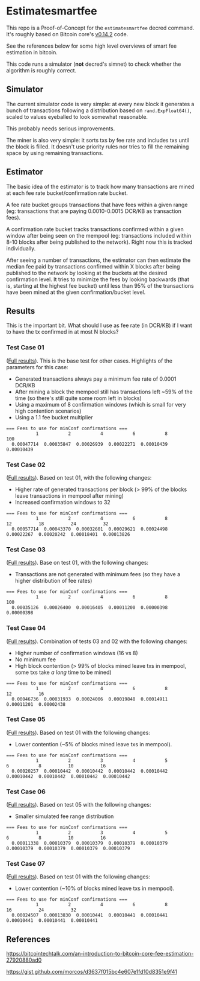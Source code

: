 # Estimatesmartfee

This repo is a Proof-of-Concept for the `estimatesmartfee` decred command. It's roughly based on Bitcoin core's [v0.14.2](https://github.com/bitcoin/bitcoin/blob/v0.14.2/src/policy/fees.cpp) code.

See the references below for some high level overviews of smart fee estimation in bitcoin.

This code runs a simulator (**not** decred's simnet) to check whether the algorithm is roughly correct.

## Simulator

The current simulator code is very simple: at every new block it generates a bunch of transactions following a distribution based on `rand.ExpFloat64()`, scaled to values eyeballed to look somewhat reasonable.

This probably needs serious improvements.

The miner is also very simple: it sorts txs by fee rate and includes txs until the block is filled. It doesn't use priority rules nor tries to fill the remaining space by using remaining transactions.

## Estimator

The basic idea of the estimator is to track how many transactions are mined at each fee rate bucket/confirmation rate bucket.

A fee rate bucket groups transactions that have fees within a given range (eg: transactions that are paying 0.0010-0.0015 DCR/KB as transaction fees).

A confirmation rate bucket tracks transactions confirmed within a given window after being seen on the mempool (eg: transactions included within 8-10 blocks after being published to the network). Right now this is tracked individually.

After seeing a number of transactions, the estimator can then estimate the median fee paid by transactions confirmed within X blocks after being published to the network by looking at the buckets at the desired confirmation level. It tries to minimize the fees by looking backwards (that is, starting at the highest fee bucket) until less than 95% of the transactions have been mined at the given confirmation/bucket level.

## Results

This is the important bit. What should I use as fee rate (in DCR/KB) if I want to have the tx confirmed in at most N blocks?

### Test Case 01

([Full results](results/testcase01.txt)). This is the base test for
other cases. Highlights of the parameters for this case:

- Generated transactions always pay a minimum fee rate of 0.0001 DCR/KB
- After mining a block the mempool still has transactions left ~59% of the time
  (so there's still quite some room left in blocks)
- Using a maximum of 8 confirmation windows (which is small for very high
  contention scenarios)
- Using a 1.1 fee bucket multiplier

```
=== Fees to use for minConf confirmations ===
           1           2           4           6           8         100
  0.00047714  0.00035847  0.00026939  0.00022271  0.00010439  0.00010439
```

### Test Case 02

([Full results](results/testcase02.txt)). Based on test 01, with the following
changes:

- Higher rate of generated transactions per block (> 99% of the blocks leave
  transactions in mempool after mining)
- Increased confirmation windows to 32

```
=== Fees to use for minConf confirmations ===
           1           2           4           6           8          12          18          24          32
  0.00057714  0.00043370  0.00032601  0.00029621  0.00024498  0.00022267  0.00020242  0.00018401  0.00013826
```

### Test Case 03

([Full results](results/testcase03.txt)). Base on test 01, with the following
changes:

- Transactions are not generated with minimum fees (so they have a higher
  distribution of fee rates)

```
=== Fees to use for minConf confirmations ===
           1           2           4           6           8         100
  0.00035126  0.00026400  0.00016405  0.00011200  0.00000398  0.00000398
```

### Test Case 04

([Full results](results/testcase04.txt)). Combination of tests 03 and 02 with the
following changes:

- Higher number of confirmation windows (16 vs 8)
- No minimum fee
- High block contention (> 99% of blocks mined leave txs in mempool, some txs
  take *a long* time to be mined)

```
=== Fees to use for minConf confirmations ===
           1           2           4           6           8          12          16
  0.00046736  0.00031933  0.00024006  0.00019848  0.00014911  0.00011201  0.00002438
```

### Test Case 05

([Full results](results/testcase05.txt)). Based on test 01 with the following changes:

- Lower contention (~5% of blocks mined leave txs in mempool).

```
=== Fees to use for minConf confirmations ===
           1           2           3           4           5           6           8          10          16
  0.00020257  0.00010442  0.00010442  0.00010442  0.00010442  0.00010442  0.00010442  0.00010442  0.00010442
```

### Test Case 06

([Full results](results/testcase06.txt)). Based on test 05 with the following changes:

- Smaller simulated fee range distribution


```
=== Fees to use for minConf confirmations ===
           1           2           3           4           5           6           8          10          16
  0.00011338  0.00010379  0.00010379  0.00010379  0.00010379  0.00010379  0.00010379  0.00010379  0.00010379
```

### Test Case 07

([Full results](results/testcase.txt)). Based on test 01 with the following changes:

- Lower contention (~10% of blocks mined leave txs in mempool).


```
=== Fees to use for minConf confirmations ===
           1           2           4           6           8          16          24          32
  0.00024507  0.00013830  0.00010441  0.00010441  0.00010441  0.00010441  0.00010441  0.00010441
```


## References

https://bitcointechtalk.com/an-introduction-to-bitcoin-core-fee-estimation-27920880ad0

https://gist.github.com/morcos/d3637f015bc4e607e1fd10d8351e9f41

